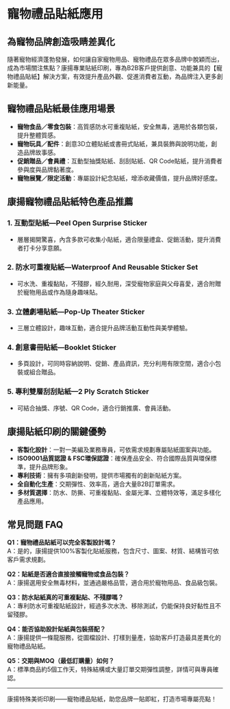 # 寵物禮品貼紙應用

## 為寵物品牌創造吸睛差異化

隨著寵物經濟蓬勃發展，如何讓自家寵物用品、寵物禮品在眾多品牌中脫穎而出，成為市場關注焦點？康揚專業貼紙印刷，專為B2B客戶提供創意、功能兼具的【寵物禮品貼紙】解決方案，有效提升產品外觀、促進消費者互動，為品牌注入更多創新能量。

## 寵物禮品貼紙最佳應用場景

- **寵物食品／零食包裝**：高質感防水可重複貼紙，安全無毒，適用於各類包裝，提升整體質感。
- **寵物玩具／配件**：創意3D立體貼紙或書冊式貼紙，兼具裝飾與說明功能，創造品牌故事感。
- **促銷贈品／會員禮**：互動型抽獎貼紙、刮刮貼紙、QR Code貼紙，提升消費者參與度與品牌黏著度。
- **寵物展覽／限定活動**：專屬設計紀念貼紙，增添收藏價值，提升品牌好感度。

## 康揚寵物禮品貼紙特色產品推薦

### 1. 互動型貼紙—Peel Open Surprise Sticker
- 層層揭開驚喜，內含多款可收集小貼紙，適合限量禮盒、促銷活動，提升消費者打卡分享意願。

### 2. 防水可重複貼紙—Waterproof And Reusable Sticker Set
- 可水洗、重複黏貼，不殘膠，經久耐用，深受寵物家庭與父母喜愛，適合附贈於寵物用品或作為隨身趣味貼。

### 3. 立體劇場貼紙—Pop-Up Theater Sticker
- 三層立體設計，趣味互動，適合提升品牌活動互動性與美學體驗。

### 4. 創意書冊貼紙—Booklet Sticker
- 多頁設計，可同時容納說明、促銷、產品資訊，充分利用有限空間，適合小包裝或組合贈品。

### 5. 專利雙層刮刮貼紙—2 Ply Scratch Sticker
- 可結合抽獎、序號、QR Code，適合行銷推廣、會員活動。

## 康揚貼紙印刷的關鍵優勢

- **客製化設計**：一對一美編及業務專員，可依需求規劃專屬貼紙圖案與功能。
- **ISO9001品質認證 & FSC環保認證**：確保產品安全、符合國際品質與環保標準，提升品牌形象。
- **專利技術**：擁有多項創新發明，提供市場獨有的創新貼紙方案。
- **全自動化生產**：交期彈性、效率高，適合大量B2B訂單需求。
- **多材質選擇**：防水、防撕、可重複黏貼、金屬光澤、立體特效等，滿足多樣化產品應用。

## 常見問題 FAQ

**Q1：寵物禮品貼紙可以完全客製設計嗎？**  
A：是的，康揚提供100%客製化貼紙服務，包含尺寸、圖案、材質、結構皆可依客戶需求規劃。

**Q2：貼紙是否適合直接接觸寵物或食品包裝？**  
A：康揚選用安全無毒材料，並通過嚴格品管，適合用於寵物用品、食品級包裝。

**Q3：防水貼紙真的可重複黏貼、不殘膠嗎？**  
A：專利防水可重複貼紙設計，經過多次水洗、移除測試，仍能保持良好黏性且不留殘膠。

**Q4：能否協助設計貼紙與包裝搭配？**  
A：康揚提供一條龍服務，從圖檔設計、打樣到量產，協助客戶打造最具差異化的寵物禮品貼紙。

**Q5：交期與MOQ（最低訂購量）如何？**  
A：標準商品約5個工作天，特殊結構或大量訂單交期彈性調整，詳情可與專員確認。

---

康揚特殊美術印刷——寵物禮品貼紙，助您品牌一貼即紅，打造市場專屬亮點！